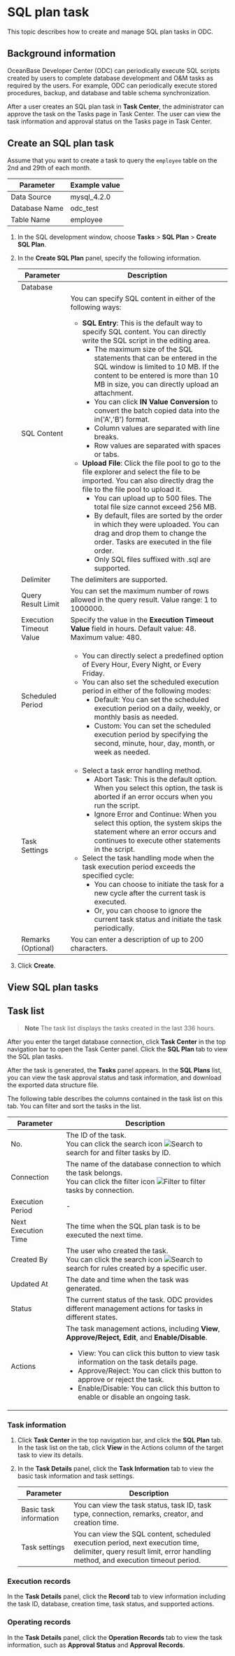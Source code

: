 # SQL plan task

This topic describes how to create and manage SQL plan tasks in ODC.

## Background information

OceanBase Developer Center (ODC) can periodically execute SQL scripts created by users to complete database development and O&M tasks as required by the users. For example, ODC can periodically execute stored procedures, backup, and database and table schema synchronization.

After a user creates an SQL plan task in **Task Center**, the administrator can approve the task on the Tasks page in Task Center. The user can view the task information and approval status on the Tasks page in Task Center.

## Create an SQL plan task

Assume that you want to create a task to query the `employee` table on the 2nd and 29th of each month.

| Parameter | Example value |
| ------ | ------ |
| Data Source | mysql_4.2.0 |
| Database Name | odc_test |
| Table Name | employee |

1. In the SQL development window, choose **Tasks** > **SQL Plan** > **Create SQL Plan**.


2. In the **Create SQL Plan** panel, specify the following information.


   | **Parameter** | **Description** |
   |---------|-----------|
   | Database |
   | SQL Content | You can specify SQL content in either of the following ways:<ul><li> **SQL Entry**: This is the default way to specify SQL content. You can directly write the SQL script in the editing area. <ul><li> The maximum size of the SQL statements that can be entered in the SQL window is limited to 10 MB. If the content to be entered is more than 10 MB in size, you can directly upload an attachment.  </li><li> You can click **IN Value Conversion** to convert the batch copied data into the in('A','B') format.  </li><li> Column values are separated with line breaks.  </li><li> Row values are separated with spaces or tabs.  </li></ul></li><li> **Upload File**: Click the file pool to go to the file explorer and select the file to be imported. You can also directly drag the file to the file pool to upload it. <ul><li> You can upload up to 500 files. The total file size cannot exceed 256 MB.  </li><li> By default, files are sorted by the order in which they were uploaded. You can drag and drop them to change the order. Tasks are executed in the file order.  </li><li> Only SQL files suffixed with .sql are supported.  </li></ul></li></ul> |
   | Delimiter | The delimiters are supported.  |
   | Query Result Limit | You can set the maximum number of rows allowed in the query result. Value range: 1 to 1000000.  |
   | Execution Timeout Value | Specify the value in the **Execution Timeout Value** field in hours. Default value: 48. Maximum value: 480.  |
   | Scheduled Period | <ul><li> You can directly select a predefined option of Every Hour, Every Night, or Every Friday.  </li><li> You can also set the scheduled execution period in either of the following modes:<ul><li> Default: You can set the scheduled execution period on a daily, weekly, or monthly basis as needed.</li><li> Custom: You can set the scheduled execution period by specifying the second, minute, hour, day, month, or week as needed.</li></ul> |
   | Task Settings | <ul><li> Select a task error handling method.<ul><li> Abort Task: This is the default option. When you select this option, the task is aborted if an error occurs when you run the script.  </li><li> Ignore Error and Continue: When you select this option, the system skips the statement where an error occurs and continues to execute other statements in the script. </li></ul> </li><li>Select the task handling mode when the task execution period exceeds the specified cycle:<ul><li>You can choose to initiate the task for a new cycle after the current task is executed. </li><li>Or, you can choose to ignore the current task status and initiate the task periodically. </li></ul></li></ul> |
   | Remarks (Optional) | You can enter a description of up to 200 characters.  |

3. Click **Create**.

## **View SQL plan tasks**

## Task list

> **Note**
> The task list displays the tasks created in the last 336 hours.

After you enter the target database connection, click **Task Center** in the top navigation bar to open the Task Center panel. Click the **SQL Plan** tab to view the SQL plan tasks.

After the task is generated, the **Tasks** panel appears. In the **SQL Plans** list, you can view the task approval status and task information, and download the exported data structure file.

The following table describes the columns contained in the task list on this tab. You can filter and sort the tasks in the list.

| **Parameter** | **Description** |
|---------|---------|
| No. | The ID of the task. <br>You can click the search icon ![Search](https://help-static-aliyun-doc.aliyuncs.com/assets/img/zh-CN/5526247461/p416691.jpg) to search for and filter tasks by ID.  |
| Connection | The name of the database connection to which the task belongs. <br>You can click the filter icon ![Filter](https://help-static-aliyun-doc.aliyuncs.com/assets/img/zh-CN/0583667361/p352180.jpg) to filter tasks by connection.  |
| Execution Period | - |
| Next Execution Time | The time when the SQL plan task is to be executed the next time.  |
| Created By | The user who created the task. <br>You can click the search icon ![Search](https://help-static-aliyun-doc.aliyuncs.com/assets/img/zh-CN/5526247461/p416691.jpg) to search for rules created by a specific user.  |
| Updated At | The date and time when the task was generated.  |
| Status | The current status of the task. ODC provides different management actions for tasks in different states.  |
| Actions | The task management actions, including **View**, **Approve/Reject, Edit**, and **Enable/Disable**. <ul><li> View: You can click this button to view task information on the task details page.  </li><li> Approve/Reject: You can click this button to approve or reject the task.  </li><li> Enable/Disable: You can click this button to enable or disable an ongoing task.  </li></ul> |

### Task information

1. Click **Task Center** in the top navigation bar, and click the **SQL Plan** tab. In the task list on the tab, click **View** in the Actions column of the target task to view its details.


2. In the **Task Details** panel, click the **Task Information** tab to view the basic task information and task settings.

   | **Parameter** | **Description** |
   |---------|-----------|
   | Basic task information | You can view the task status, task ID, task type, connection, remarks, creator, and creation time.  |
   | Task settings | You can view the SQL content, scheduled execution period, next execution time, delimiter, query result limit, error handling method, and execution timeout period.  |


### Execution records

In the **Task Details** panel, click the **Record** tab to view information including the task ID, database, creation time, task status, and supported actions.

### Operating records

In the **Task Details** panel, click the **Operation Records** tab to view the task information, such as **Approval Status** and **Approval Records**.